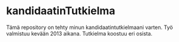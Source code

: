 kandidaatinTutkielma
===================

Tämä repository on tehty minun kandidaatintutkielmaani varten. Työ valmistuu kevään 2013 aikana. 
Tutkielma koostuu eri osista.
